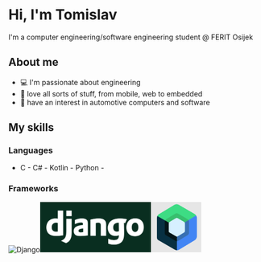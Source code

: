 # Hi, I'm Tomislav

I'm a computer engineering/software engineering student @ FERIT Osijek

## About me
- 💻 I'm passionate about engineering
- 🚀 love all sorts of stuff, from mobile, web to embedded
- 🚗 have an interest in automotive computers and software

## My skills

### Languages
<!-- <img src="https://raw.githubusercontent.com/SAWARATSUKI/ServiceLogos/main/C/C.png" alt="C" width="200"><img src="https://raw.githubusercontent.com/SAWARATSUKI/ServiceLogos/main/C%23/C%23%20Purple.png" alt="C#" width="200"><img src="https://raw.githubusercontent.com/SAWARATSUKI/ServiceLogos/main/Kotlin/Kotlin_New.png" alt="Kotlin" width="200"><img src="https://raw.githubusercontent.com/SAWARATSUKI/ServiceLogos/main/Python/Python.png" alt="Python" width="200"> -->
- C - C# - Kotlin - Python -

### Frameworks
<img src="https://raw.githubusercontent.com/dotnet/brand/main/logo/dotnet-logo.jpg" alt="Django" height="100"><img src="logos/django-logo-negative.png" alt="Django" height="100"><img src="https://raw.githubusercontent.com/github/explore/ae48d1ca3274c0c3a90f872e605eaef069a16771/topics/jetpack-compose/jetpack-compose.png" alt="Django" height="100">
